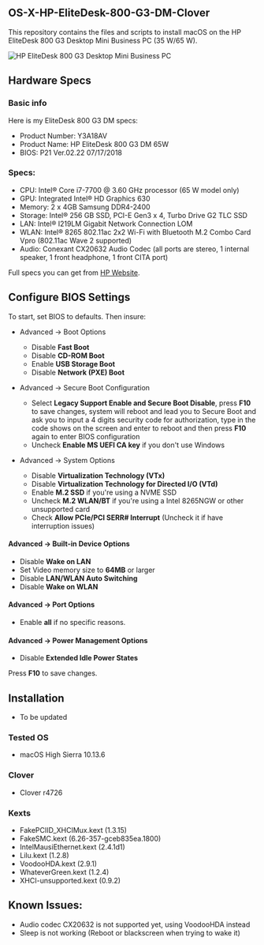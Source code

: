 ## OS-X-HP-EliteDesk-800-G3-DM-Clover
This repository contains the files and scripts to install macOS on the HP EliteDesk 800 G3 Desktop Mini Business PC (35 W/65 W).

![HP EliteDesk 800 G3 Desktop Mini Business PC](https://support.hp.com/doc-images/700/c05373338.jpg)

## Hardware Specs
### Basic info
Here is my EliteDesk 800 G3 DM specs:
- Product Number: Y3A18AV
- Product Name: HP EliteDesk 800 G3 DM 65W
- BIOS: P21 Ver.02.22 07/17/2018

### Specs:
- CPU: Intel® Core i7-7700 @ 3.60 GHz processor (65 W model only)
- GPU: Integrated Intel® HD Graphics 630
- Memory: 2 x 4GB Samsung DDR4-2400
- Storage: Intel® 256 GB SSD, PCI-E Gen3 x 4, Turbo Drive G2 TLC SSD
- LAN: Intel® I219LM Gigabit Network Connection LOM
- WLAN: Intel® 8265 802.11ac 2x2 Wi-Fi with Bluetooth M.2 Combo Card Vpro (802.11ac Wave 2 supported)
- Audio: Conexant CX20632 Audio Codec (all ports are stereo, 1 internal speaker, 1 front headphone, 1 front CITA port)

Full specs you can get from [HP Website](https://support.hp.com/us-en/document/c05371240?jumpid=reg_r1002_cnzh_c-001_title_r0002).

## Configure BIOS Settings
To start, set BIOS to defaults.
Then insure:
- Advanced -> Boot Options
  - Disable **Fast Boot**
  - Disable **CD-ROM Boot**
  - Enable **USB Storage Boot**
  - Disable **Network (PXE) Boot**
  
- Advanced -> Secure Boot Configuration
  - Select **Legacy Support Enable and Secure Boot Disable**, press **F10** to save changes, system will reboot and lead you to Secure Boot and ask you to input a 4 digits security code for authorization, type in the code shows on the screen and enter to reboot and then press **F10** again to enter BIOS configuration
  - Uncheck **Enable MS UEFI CA key** if you don't use Windows

- Advanced -> System Options
  - Disable **Virtualization Technology (VTx)**
  - Disable **Virtualization Technology for Directed I/O (VTd)**
  - Enable **M.2 SSD** if you're using a NVME SSD
  - Uncheck **M.2 WLAN/BT** if you're using a Intel 8265NGW or other unsupported card
  - Check **Allow PCIe/PCI SERR# Interrupt** (Uncheck it if have interruption issues)

#### Advanced -> Built-in Device Options
- Disable **Wake on LAN**
- Set Video memory size to **64MB** or larger
- Disable **LAN/WLAN Auto Switching**
- Disable **Wake on WLAN**

#### Advanced -> Port Options
- Enable **all** if no specific reasons.

#### Advanced -> Power Management Options
- Disable **Extended Idle Power States**

Press **F10** to save changes.

## Installation
- To be updated

### Tested OS
- macOS High Sierra 10.13.6 

### Clover
- Clover r4726

### Kexts
- FakePCIID_XHCIMux.kext (1.3.15) 
- FakeSMC.kext (6.26-357-gceb835ea.1800)
- IntelMausiEthernet.kext (2.4.1d1)
- Lilu.kext (1.2.8)
- VoodooHDA.kext (2.9.1)
- WhateverGreen.kext (1.2.4)
- XHCI-unsupported.kext (0.9.2)

## Known Issues:
- Audio codec CX20632 is not supported yet, using VoodooHDA instead
- Sleep is not working (Reboot or blackscreen when trying to wake it)

